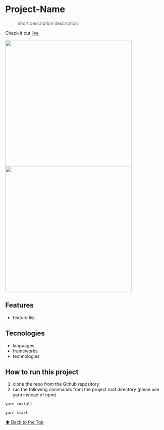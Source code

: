 # Project-Name
> short description description

Check it out [live](https://google.com/)
<p align="row">
<img src= "https://media.giphy.com/media/HYOlBKJBqgAfe/giphy.gif" width="400" >
<img src= "https://media.giphy.com/media/HYOlBKJBqgAfe/giphy.gif" width="400" >
</p>

## Features
* feature list

## Tecnologies
* languages
* frameworks
* technologies

## How to run this project
1. clone the repo from the Github repository
2. run the following commands from the project root directory (pleae use yarn instead of npm)
  
  `yarn install`
  
  `yarn start`

[⬆ Back to the Top](#Project-Name)<br>
